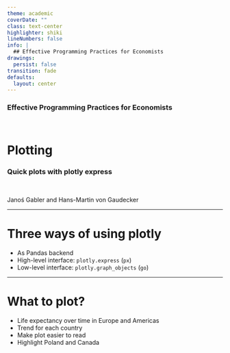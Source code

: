 ```yaml
---
theme: academic
coverDate: ""
class: text-center
highlighter: shiki
lineNumbers: false
info: |
  ## Effective Programming Practices for Economists
drawings:
  persist: false
transition: fade
defaults:
  layout: center
---
```


### Effective Programming Practices for Economists

<br/>

# Plotting

### Quick plots with plotly express

<br/>


Janoś Gabler and Hans-Martin von Gaudecker

---

# Three ways of using plotly

- As Pandas backend
- High-level interface: `plotly.express` (`px`)
- Low-level interface: `plotly.graph_objects` (`go`)

---

# What to plot?

- Life expectancy over time in Europe and Americas
- Trend for each country
- Make plot easier to read
- Highlight Poland and Canada

